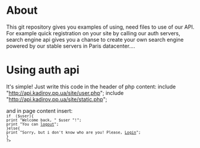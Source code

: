 About
===
This git repository gives you examples of using, need files to use of our API.
For example quick registration on your site by calling our auth servers,
search engine api gives you a chanse to create your own search engine powered by our stable
servers in Paris datacenter....

Using auth api
===
It's simple! Just write this code in the header of php content:
include "http://api.kadirov.pp.ua/site/user.php";
include "http://api.kadirov.pp.ua/site/static.php";

and in page content insert:
<code><?php</code>
<code>if  ($user){</code>
<code>print "Welcome back, " $user "!";</code>
<code>print "You can <a href='http://api.kadirov.pp.ua/site/logout.php' target='_blank'>logout</a>";</code>
<code>}else{</code>
<code>print "Sorry, but i don't know who are you! Please, <a href='http://api.kadirov.pp.ua/site/login.php' target='_blank'>Login</a>";</code>
<code>}</code>
<code>?></code>
